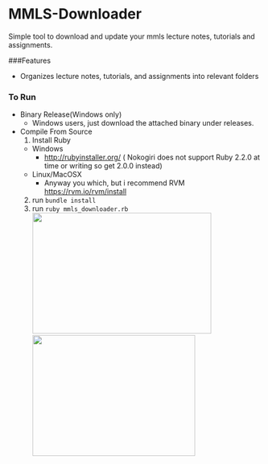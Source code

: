 # MMLS-Downloader
Simple tool to download and update your mmls lecture notes, tutorials and assignments.

###Features
- Organizes lecture notes, tutorials, and assignments into relevant folders


### To Run
- Binary Release(Windows only)
  - Windows users, just download the attached binary under releases.
- Compile From Source
  1. Install Ruby
    - Windows 
      - http://rubyinstaller.org/ ( Nokogiri does not support Ruby 2.2.0 at time or writing so get 2.0.0   instead)
    - Linux/MacOSX 
      - Anyway you which, but i recommend RVM https://rvm.io/rvm/install
  2. run ` bundle install `
  3. run ` ruby mmls_downloader.rb `
[<img src="https://cloud.githubusercontent.com/assets/7908951/10385129/646fac8a-6e77-11e5-80cc-cd52798853d3.png" width=355 height=240>](Example)
[<img src="https://cloud.githubusercontent.com/assets/7908951/10385130/6470c084-6e77-11e5-8a87-92d3737f3c52.png" width=323 height=240>](Example)
